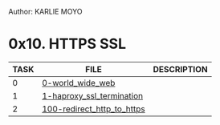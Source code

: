 Author: KARLIE MOYO

# 0x10. HTTPS SSL

| TASK | FILE                                                       | DESCRIPTION |
| ---- | ---------------------------------------------------------- | ----------- |
| 0    | [0-world_wide_web](./0-world_wide_web)                     |             |
| 1    | [1-haproxy_ssl_termination](./1-haproxy_ssl_termination)   |             |
| 2    | [100-redirect_http_to_https](./100-redirect_http_to_https) |             |

